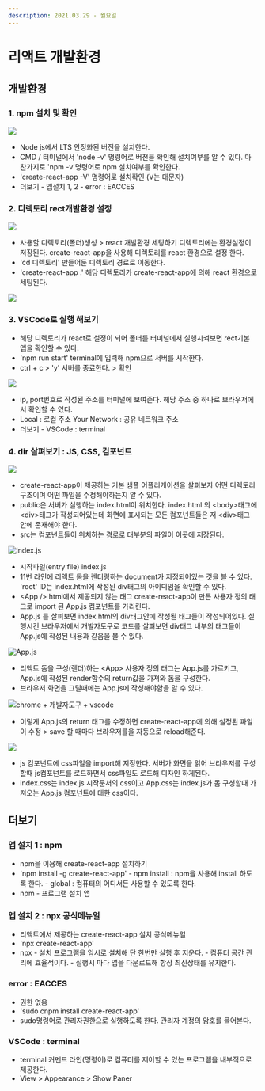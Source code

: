 ```yaml
---
description: 2021.03.29 - 월요일
---
```


# 리액트 개발환경

## 개발환경

### 1. npm 설치 및 확인

![](../../../.gitbook/assets/1%20%28133%29.png)

* Node js에서 LTS 안정화된 버전을 설치한다.
* CMD / 터미널에서 'node -v' 명령어로 버전을 확인해 설치여부를 알 수 있다. 마찬가지로 'npm -v'명령어로 npm 설치여부를 확인한다.
* 'create-react-app -V' 명령어로 설치확인 \(V는 대문자\)
* 더보기 - 앱설치 1, 2 - error : EACCES

### 2. 디렉토리 rect개발환경 설정

![](../../../.gitbook/assets/2%20%28107%29.png)

* 사용할 디렉토리\(폴더\)생성 &gt; react 개발환경 세팅하기 디렉토리에는 환경설정이 저장된다. create-react-app을 사용해 디렉토리를  react 환경으로 설정 한다.
* 'cd 디렉토리' 만들어둔 디렉토리 경로로 이동한다.
* 'create-react-app .' 해당 디렉토리가 create-react-app에 의해 react 환경으로 세팅된다.

![](../../../.gitbook/assets/3%20%2882%29.png)

### 3. VSCode로 실행 해보기

* 해당 디렉토리가 react로 설정이 되어 폴더를 터미널에서 실행시켜보면  rect기본 앱을 확인할 수 있다.
* 'npm run start' terminal에 입력해 npm으로 서버를 시작한다.
* ctrl + c &gt; 'y' 서버를 종료한다. &gt; 확인

![](../../../.gitbook/assets/2%20%28108%29.png)

* ip, port번호로 작성된 주소를 터미널에 보여준다. 해당 주소 중 하나로 브라우저에서 확인할 수 있다.
* Local : 로컬 주소 Your Network : 공유 네트워크 주소
* 더보기 - VSCode : terminal

### 4. dir 살펴보기 : JS, CSS, 컴포넌트

![](../../../.gitbook/assets/1%20%28135%29.png)

* create-react-app이 제공하는 기본 샘플 어플리케이션을 살펴보자 어떤 디렉토리 구조이며 어떤 파일을 수정해야하는지 알 수 있다.
* public은 서버가 실행하는 index.html이 위치한다. index.html 의 &lt;body&gt;태그에 &lt;div&gt;태그가 작성되어있는데 화면에 표시되는 모든 컴포넌트들은 저 &lt;div&gt;태그 안에 존재해야 한다.
* src는 컴포넌트들이 위치하는 경로로 대부분의 파일이 이곳에 저장된다.

![index.js](../../../.gitbook/assets/3%20%2883%29.png)

* 시작파일\(entry file\) index.js
* 11번 라인에 리액트 돔을 렌더링하는 document가 지정되어있는 것을 볼 수 있다. 'root' ID는 index.html에 작성된 div태그의 아이디임을 확인할 수 있다.
* &lt;App /&gt; html에서 제공되지 않는 태그 create-react-app이 만든 사용자 정의 태그로 import 된 App.js 컴포넌트를 가리킨다.
* App.js 를 살펴보면 index.html의 div태그안에 작성될 태그들이 작성되어있다. 실행시킨 브라우저에서 개발자도구로 코드를 살펴보면 div태그 내부의 태그들이 App.js에 작성된 내용과 같음을 볼 수 있다.

![App.js](../../../.gitbook/assets/2%20%28106%29.png)

* 리액트 돔을 구성\(렌더\)하는 &lt;App&gt; 사용자 정의 태그는 App.js를 가르키고, App.js에 작성된 render함수의 return값을 가져와 돔을 구성한다.
* 브라우저 화면을 그릴때에는  App.js에 작성해야함을 알 수 있다.

![chrome + &#xAC1C;&#xBC1C;&#xC790;&#xB3C4;&#xAD6C; + vscode](../../../.gitbook/assets/1%20%28132%29.png)

* 이렇게 App.js의 return 태그를 수정하면 create-react-app에 의해 설정된 파일이 수정 &gt; save 할 때마다 브라우저를을 자동으로 reload해준다.

![](../../../.gitbook/assets/1%20%28134%29.png)

* js 컴포넌트에 css파일을 import해 지정한다. 서버가 화면을 읽어 브라우저를 구성할때 js컴포넌트를 로드하면서 css파일도 로드해 디자인 하게된다.
* index.css는 index.js 시작문서의 css이고 App.css는 index.js가 돔 구성할때 가져오는 App.js 컴포넌트에 대한 css이다.

## 더보기

### 앱 설치 1 : npm

* npm을 이용해 create-react-app 설치하기
* 'npm install -g create-react-app' - npm install : npm을 사용해 install 하도록 한다. - global : 컴퓨터의 어디서든 사용할 수 있도록 한다.
* npm - 프로그램 설치 앱

### 앱 설치 2 : npx 공식메뉴얼

* 리액트에서 제공하는 create-react-app 설치 공식메뉴얼
* 'npx create-react-app'
* npx  - 설치 프로그램을 임시로 설치해 단 한번만 실행 후 지운다. - 컴퓨터 공간 관리에 효율적이다. - 실행시 마다 앱을 다운로드해 항상 최신상태를 유지한다.

### error : EACCES

* 권한 없음
* 'sudo cnpm install create-react-app'
* sudo명령어로 관리자권한으로 실행하도록 한다. 관리자 계정의 암호를 물어본다.

### VSCode : terminal

* terminal 커멘드 라인\(명령어\)로 컴퓨터를 제어할 수 있는 프로그램을 내부적으로 제공한다.
* View &gt; Appearance &gt; Show Paner

